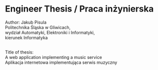 # Engineer Thesis / Praca inżynierska
Author: Jakub Pisula <br />
Politechnika Śląska w Gliwicach, <br />
wydział Automatyki, Elektroniki i Informatyki, <br />
kierunek Informatyka <br /> <br />

Title of thesis: <br />
A web application implementing a music service <br />
Aplikacja internetowa implementująca serwis muzyczny <br /> <br />
